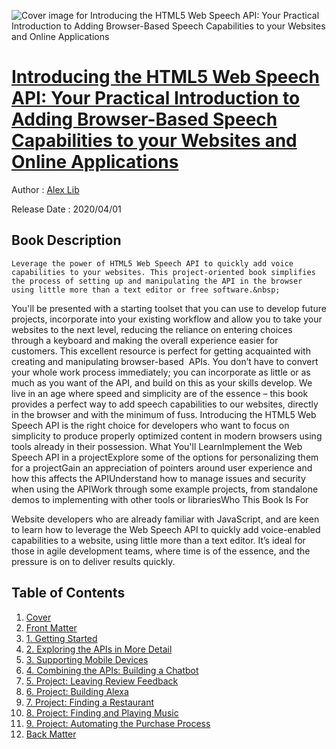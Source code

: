 ![Cover image for Introducing the HTML5 Web Speech API: Your Practical Introduction to Adding Browser-Based Speech Capabilities to your Websites and Online Applications](https://imgdetail.ebookreading.net/cover/cover/20200920/EB9781484257357.jpg)

[Introducing the HTML5 Web Speech API: Your Practical Introduction to Adding Browser-Based Speech Capabilities to your Websites and Online Applications](https://ebookreading.net/view/book/Introducing+the+HTML5+Web+Speech+API%3A+Your+Practical+Introduction+to+Adding+Browser-Based+Speech+Capabilities+to+your+Websites+and+Online+Applications-EB9781484257357_1.html "Introducing the HTML5 Web Speech API: Your Practical Introduction to Adding Browser-Based Speech Capabilities to your Websites and Online Applications")
====================================================================================================================

Author : [Alex Lib](https://ebookreading.net/search/author/Alex+Lib)

Release Date : 2020/04/01

Book Description
-----------------


    
    Leverage the power of HTML5 Web Speech API to quickly add voice capabilities to your websites. This project-oriented book simplifies the process of setting up and manipulating the API in the browser using little more than a text editor or free software.&nbsp;
You'll be presented with a starting toolset that you can use to develop future projects, incorporate into your existing workflow and allow you to take your websites to the next level, reducing the reliance on entering choices through a keyboard and making the overall experience easier for customers.
This excellent resource is perfect for getting acquainted with creating and manipulating browser-based &nbsp;APIs. You don’t have to convert your whole work process immediately; you can incorporate as little or as much as you want of the API, and build on this as your skills develop. We live in an age where speed and simplicity are of the essence – this book provides a perfect way to add speech capabilities to our websites, directly in the browser and with the minimum of fuss.
Introducing the HTML5 Web Speech API&nbsp;is the right choice for developers who want to focus on simplicity to produce properly optimized content in modern browsers using tools already in their possession.
What You'll LearnImplement the Web Speech API in a projectExplore some of the options for personalizing them for a projectGain an appreciation of pointers around user experience and how this affects the APIUnderstand how to manage issues and security when using the APIWork through some example projects, from standalone demos to implementing with other tools or librariesWho This Book Is For


Website developers who are already familiar with JavaScript, and are keen to learn how to leverage the Web Speech API to quickly add voice-enabled capabilities to a website, using little more than a text editor. It’s ideal for those in agile development teams, where time is of the essence, and the pressure is on to deliver results quickly.&nbsp;
  
  


Table of Contents
-----------------

1. [Cover](https://ebookreading.net/view/book/Introducing+the+HTML5+Web+Speech+API%3A+Your+Practical+Introduction+to+Adding+Browser-Based+Speech+Capabilities+to+your+Websites+and+Online+Applications-EB9781484257357_1.html)
1. [Front Matter](https://ebookreading.net/view/book/Introducing+the+HTML5+Web+Speech+API%3A+Your+Practical+Introduction+to+Adding+Browser-Based+Speech+Capabilities+to+your+Websites+and+Online+Applications-EB9781484257357_2.html)
1. [1.&nbsp;Getting Started](https://ebookreading.net/view/book/Introducing+the+HTML5+Web+Speech+API%3A+Your+Practical+Introduction+to+Adding+Browser-Based+Speech+Capabilities+to+your+Websites+and+Online+Applications-EB9781484257357_3.html)
1. [2.&nbsp;Exploring the APIs in More Detail](https://ebookreading.net/view/book/Introducing+the+HTML5+Web+Speech+API%3A+Your+Practical+Introduction+to+Adding+Browser-Based+Speech+Capabilities+to+your+Websites+and+Online+Applications-EB9781484257357_4.html)
1. [3.&nbsp;Supporting Mobile Devices](https://ebookreading.net/view/book/Introducing+the+HTML5+Web+Speech+API%3A+Your+Practical+Introduction+to+Adding+Browser-Based+Speech+Capabilities+to+your+Websites+and+Online+Applications-EB9781484257357_5.html)
1. [4.&nbsp;Combining the APIs: Building a Chatbot](https://ebookreading.net/view/book/Introducing+the+HTML5+Web+Speech+API%3A+Your+Practical+Introduction+to+Adding+Browser-Based+Speech+Capabilities+to+your+Websites+and+Online+Applications-EB9781484257357_6.html)
1. [5.&nbsp;Project: Leaving Review Feedback](https://ebookreading.net/view/book/Introducing+the+HTML5+Web+Speech+API%3A+Your+Practical+Introduction+to+Adding+Browser-Based+Speech+Capabilities+to+your+Websites+and+Online+Applications-EB9781484257357_7.html)
1. [6.&nbsp;Project: Building Alexa](https://ebookreading.net/view/book/Introducing+the+HTML5+Web+Speech+API%3A+Your+Practical+Introduction+to+Adding+Browser-Based+Speech+Capabilities+to+your+Websites+and+Online+Applications-EB9781484257357_8.html)
1. [7.&nbsp;Project: Finding a Restaurant](https://ebookreading.net/view/book/Introducing+the+HTML5+Web+Speech+API%3A+Your+Practical+Introduction+to+Adding+Browser-Based+Speech+Capabilities+to+your+Websites+and+Online+Applications-EB9781484257357_9.html)
1. [8.&nbsp;Project: Finding and Playing Music](https://ebookreading.net/view/book/Introducing+the+HTML5+Web+Speech+API%3A+Your+Practical+Introduction+to+Adding+Browser-Based+Speech+Capabilities+to+your+Websites+and+Online+Applications-EB9781484257357_10.html)
1. [9.&nbsp;Project: Automating the Purchase Process](https://ebookreading.net/view/book/Introducing+the+HTML5+Web+Speech+API%3A+Your+Practical+Introduction+to+Adding+Browser-Based+Speech+Capabilities+to+your+Websites+and+Online+Applications-EB9781484257357_11.html)
1. [Back Matter](https://ebookreading.net/view/book/Introducing+the+HTML5+Web+Speech+API%3A+Your+Practical+Introduction+to+Adding+Browser-Based+Speech+Capabilities+to+your+Websites+and+Online+Applications-EB9781484257357_12.html)
